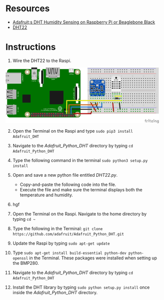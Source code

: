 # Resources
* [Adafruit;s DHT Humidity Sensing on Raspberry Pi or Beaglebone Black](https://learn.adafruit.com/dht-humidity-sensing-on-raspberry-pi-with-gdocs-logging/software-install-updated)
* [DHT22](https://www.digikey.com/catalog/en/partgroup/dht22-temperature-and-humidity-sensor/58084?utm_adgroup=xGeneral&slid=&gclid=EAIaIQobChMI9cWtle213gIVQkOGCh0OBQ54EAAYASAAEgIab_D_BwE)
# Instructions
1. Wire the DHT22 to the Raspi.

![DHT22 & BMP280 Wiring Diagram](https://github.com/kjellwr4/Raspi-Weather-Station/blob/BMP280/DHT22/Raspi%20BMP280%20DHT22%20with%20BB_bb.png)

2. Open the Terminal on the Raspi and type `sudo pip3 install Adafruit_DHT`
3. Navigate to the _Adafruit_Python_DHT_ directory by typing `cd Adafruit_Python_DHT`
4. Type the following command in the terminal `sudo python3 setup.py install`
5. Open and save a new python file entitled _DHT22.py_.
   * Copy-and-paste the following code into the file.
   * Execute the file and make sure the terminal displays both the temperature and humidity.
6. hgf

2. Open the Terminal on the Raspi. Navigate to the home directory by typing `cd ~`
3. Type the following in the Terminal: `git clone https://github.com/adafruit/Adafruit_Python_DHT.git`
4. Update the Raspi by typing `sudo apt-get update`
5. Type `sudo apt-get install build-essential python-dev python-openssl` in the Terminal. These packages were installed when setting up the BMP280.
6. Navigate to the _Adafruit_Python_DHT_ directory by typing `cd Adafruit_Python_DHT`
7. Install the DHT library by typing `sudo python setup.py install` once inside the _Adafruit_Python_DHT_ directory.
